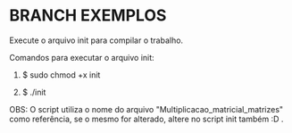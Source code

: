 # BRANCH EXEMPLOS

Execute o arquivo init para compilar o trabalho.

Comandos para executar o arquivo init: 

1. $ sudo chmod +x init 

2. $ ./init 


OBS: O script utiliza o nome do arquivo "Multiplicacao_matricial_matrizes" como referência,
se o mesmo for alterado, altere no script init também :D . 

